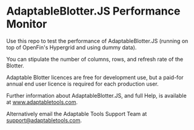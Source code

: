 # AdaptableBlotter.JS Performance Monitor

Use this repo to test the performance of AdaptableBlotter.JS (running on top of OpenFin's Hypergrid and using dummy data).

You can stipulate the number of columns, rows, and refresh rate of the Blotter.

Adaptable Blotter licences are free for development use, but a paid-for annual end user licence is required for each production user. 

Further information about AdaptableBlotter.JS, and full Help, is available at www.adaptabletools.com. 

Alternatively email the Adaptable Tools Support Team at support@adaptabletools.com.
